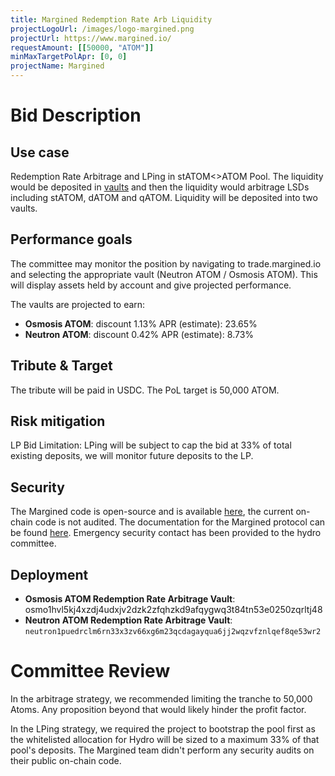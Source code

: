 ```yaml
---
title: Margined Redemption Rate Arb Liquidity
projectLogoUrl: /images/logo-margined.png
projectUrl: https://www.margined.io/
requestAmount: [[50000, "ATOM"]]
minMaxTargetPolApr: [0, 0]
projectName: Margined
---
```


# Bid Description

## Use case

Redemption Rate Arbitrage and LPing in stATOM<>ATOM Pool. The liquidity would be deposited in [vaults](https://trade.margined.io/vaults/atom-redemption-rate) and then the liquidity would arbitrage LSDs including stATOM, dATOM and qATOM. Liquidity will be deposited into two vaults.

## Performance goals

The committee may monitor the position by navigating to trade.margined.io and selecting the appropriate vault (Neutron ATOM / Osmosis ATOM). This will display assets held by account and give projected performance.

The vaults are projected to earn:

- **Osmosis ATOM**: discount 1.13% APR (estimate): 23.65%
- **Neutron ATOM**: discount 0.42% APR (estimate): 8.73%

## Tribute & Target

The tribute will be paid in USDC. The PoL target is 50,000 ATOM.

## Risk mitigation

LP Bid Limitation: LPing will be subject to cap the bid at 33% of total existing deposits, we will monitor future deposits to the LP.

## Security

The Margined code is open-source and is available [here](https://github.com/margined-protocol), the current on-chain code is not audited. The documentation for the Margined protocol can be found [here](https://docs.margined.io/). Emergency security contact has been provided to the hydro committee.

## Deployment

- **Osmosis ATOM Redemption Rate Arbitrage Vault**: osmo1hvl5kj4xzdj4udxjv2dzk2zfqhzkd9afqygwq3t84tn53e0250zqrltj48
- **Neutron ATOM Redemption Rate Arbitrage Vault**: `neutron1puedrclm6rn33x3zv66xg6m23qcdagayqua6jj2wqzvfznlqef8qe53wr2`

# Committee Review

In the arbitrage strategy, we recommended limiting the tranche to 50,000 Atoms. Any proposition beyond that would likely hinder the profit factor.

In the LPing strategy, we required the project to bootstrap the pool first as the whitelisted allocation for Hydro will be sized to a maximum 33% of that pool's deposits. The Margined team didn't perform any security audits on their public on-chain code.
